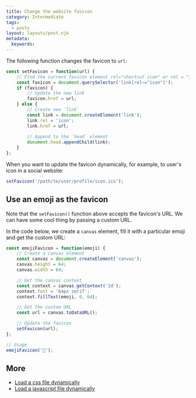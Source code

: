 ```yaml
---
title: Change the website favicon
category: Intermediate
tags:
  - posts
layout: layouts/post.njk
metadata:
  keywords:
---
```


The following function changes the favicon to `url`:

```js
const setFavicon = function(url) {
    // Find the current favicon element rel="shortcut icon" or rel = "icon" or rel = "icon shortcut"
    const favicon = document.querySelector('link[rel~="icon"]');
    if (favicon) {
        // Update the new link
        favicon.href = url;
    } else {
        // Create new `link`
        const link = document.createElement('link');
        link.rel = 'icon';
        link.href = url;
    
        // Append to the `head` element
        document.head.appendChild(link);
    }
};
```

When you want to update the favicon dynamically, for example, to user's icon in a social website:

```js
setFavicon('/path/to/user/profile/icon.ico');
```

## Use an emoji as the favicon

Note that the `setFavicon()` function above accepts the favicon's URL. We can have some cool thing by passing a custom URL.

In the code below, we create a `canvas` element, fill it with a particular emoji and get the custom URL:

```js
const emojiFavicon = function(emoji) {
    // Create a canvas element
    const canvas = document.createElement('canvas');
    canvas.height = 64;
    canvas.width = 64;

    // Get the canvas context
    const context = canvas.getContext('2d');
    context.font = '64px serif';
    context.fillText(emoji, 0, 64);

    // Get the custom URL
    const url = canvas.toDataURL();

    // Update the favicon
    setFavicon(url);
};

// Usage
emojiFavicon('🎉');
```

## More

* [Load a css file dynamically](/load-a-css-file-dynamically)
* [Load a javascript file dynamically](/load-a-javascript-file-dynamically)
